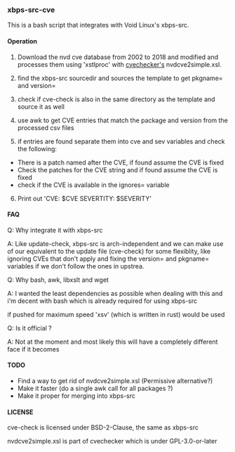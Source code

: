 ### xbps-src-cve

This is a bash script that integrates with Void Linux's xbps-src.

#### Operation

1. Download the nvd cve database from 2002 to 2018 and modified and
processes them using 'xstlproc' with [cvechecker's](https://github.com/sjvermeu/cvechecker) nvdcve2simple.xsl.

2. find the xbps-src sourcedir and sources the template to get pkgname=
and version=

3. check if cve-check is also in the same directory as the template and
source it as well

4. use awk to get CVE entries that match the package and version from the
processed csv files

5. if entries are found separate them into cve and sev variables and check
the following:

- There is a patch named after the CVE, if found assume the CVE is fixed
- Check the patches for the CVE string and if found assume the CVE is fixed
- check if the CVE is available in the ignores= variable

6. Print out 'CVE: $CVE SEVERTITY: $SEVERITY'

#### FAQ

Q: Why integrate it with xbps-src

A: Like update-check, xbps-src is arch-independent and we can make use of our
equivalent to the update file (cve-check) for some flexiblity, like ignoring
CVEs that don't apply and fixing the version= and pkgname= variables if we 
don't follow the ones in upstrea.

Q: Why bash, awk, libxslt and wget

A: I wanted the least dependencies as possible when dealing with this and i'm
decent with bash which is already required for using xbps-src

if pushed for maximum speed 'xsv' (which is written in rust) would be used

Q: Is it official ?

A: Not at the moment and most likely this will have a completely different face
if it becomes


#### TODO

- Find a way to get rid of nvdcve2simple.xsl (Permissive alternative?)
- Make it faster (do a single awk call for all packages ?)
- Make it proper for merging into xbps-src

#### LICENSE

cve-check is licensed under BSD-2-Clause, the same as xbps-src

nvdcve2simple.xsl is part of cvechecker which is under GPL-3.0-or-later

